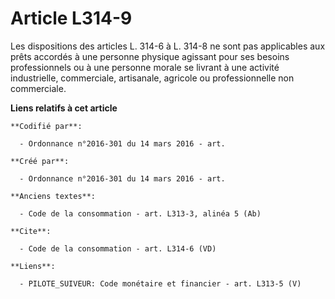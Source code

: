# Article L314-9

Les dispositions des articles L. 314-6 à L. 314-8 ne sont pas applicables aux prêts accordés à une personne physique agissant
pour ses besoins professionnels ou à une personne morale se livrant à une activité industrielle, commerciale, artisanale,
agricole ou professionnelle non commerciale.

**Liens relatifs à cet article**

	**Codifié par**:

	  - Ordonnance n°2016-301 du 14 mars 2016 - art.

	**Créé par**:

	  - Ordonnance n°2016-301 du 14 mars 2016 - art.

	**Anciens textes**:

	  - Code de la consommation - art. L313-3, alinéa 5 (Ab)

	**Cite**:

	  - Code de la consommation - art. L314-6 (VD)

	**Liens**:

	  - PILOTE_SUIVEUR: Code monétaire et financier - art. L313-5 (V)
